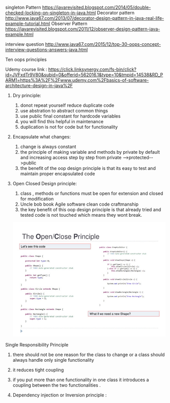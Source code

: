 
singleton Pattern https://javarevisited.blogspot.com/2014/05/double-checked-locking-on-singleton-in-java.html
Decorator pattern http://www.java67.com/2013/07/decorator-design-pattern-in-java-real-life-example-tutorial.html
Observer Pattern https://javarevisited.blogspot.com/2011/12/observer-design-pattern-java-example.html

interview question
http://www.java67.com/2015/12/top-30-oops-concept-interview-questions-answers-java.html

Ten oops principles 

Udemy course link : https://click.linksynergy.com/fs-bin/click?id=JVFxdTr9V80&subid=0&offerid=562016.1&type=10&tmpid=14538&RD_PARM1=https%3A%2F%2Fwww.udemy.com%2Fbasics-of-software-architecture-design-in-java%2F

1. Dry principle:
     1. donot repeat yourself reduce duplicate code
     1. use abstration to abstract common things 
     1. use public final constant for hardcode variables
     1. you will find this helpful in maintenance
     1. duplication is not for code but for functionality
     
     
1. Encapsulate what changes: 
      1. change is always constant
      2. the principle of making variable and methods by private
          by default and increasing access step by step from private -->protected-->public
      3. the benefit of the oop design principle is that its easy to test and
         maintain proper encapsulated code
         
 
1. Open Closed Design principle:
   
   1. class , methods or functions must be open for extension 
       and closed for modification
   2. Uncle bob book Agile software clean code craftmanship
   3. the key benefit of this oop design principle is that already tried and 
      tested code is not touched which means they wont break.
   
   ![open close policy voilation](opencloseprinciplevoilation.jpg)

Single Responsibility Principle
   1. there should not be one reason for the class to change
      or a class should always handle only single functionality
   2. it reduces tight coupling 
   3. if you put more than one functionality in one class it introduces a coupling between
      the two functionalities .

1. Dependency injection or Inversion principle :
            
                     